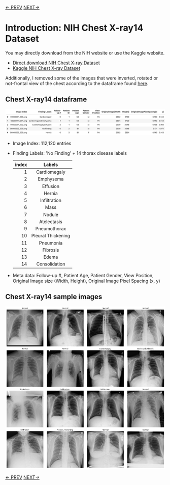 [<- PREV](chestxray.md) [ NEXT->](chestxray-part1.md)

# Introduction: NIH Chest X-ray14 Dataset

You may directly download from the NIH website or use the Kaggle website.
- [Direct download NIH Chest X-ray Dataset](https://nihcc.app.box.com/v/ChestXray-NIHCC)
- [Kaggle NIH Chest X-ray Dataset](https://www.kaggle.com/nih-chest-xrays/data)

Additionally, I removed some of the images that were inverted, rotated or not-frontal view of the chest according to the dataframe found [here](https://www.kaggle.com/redwankarimsony/chestxray8-dataframe). 


## Chest X-ray14 dataframe

![dataframe](images/dataframe.png)

- Image Index: 112,120 entries

- Finding Labels: 'No Finding’ + 14 thorax disease labels 

  index | Labels   
  -----:|:----:
  1     | Cardiomegaly       
  2     | Emphysema          
  3     | Effusion           
  4     | Hernia             
  5     | Infiltration       
  6     | Mass                
  7     | Nodule              
  8     | Atelectasis        
  9     | Pneumothorax        
  10    | Pleural Thickening 
  11    | Pneumonia          
  12    | Fibrosis           
  13    | Edema              
  14    | Consolidation      


- Meta data: Follow-up #, Patient Age, Patient Gender, View Position, Original Image size (Width, Height), Original Image Pixel Spacing (x, y) 

## Chest X-ray14 sample images
![xraysample](images/xraysample.png)

[<- PREV](chestxray.md) [ NEXT->](chestxray-part1.md)
